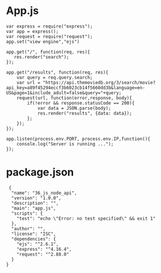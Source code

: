 # App.js

    var express = require("express");
    var app = express();
    var request = require("request");
    app.set("view engine","ejs")

    app.get("/", function(req, res){
       res.render("search"); 
    });

    app.get("/results", function(req, res){
        var query = req.query.search;
        var url = "https://api.themoviedb.org/3/search/movie?api_key=a89f45294eccf3b6023cb14f5660dd3b&language=en-US&page=1&include_adult=false&query="+query;
        request(url, function(error,response, body){
            if(!error && response.statusCode == 200){
                var data = JSON.parse(body);
                res.render("results", {data: data});
            };
        });
    });

    app.listen(process.env.PORT, process.env.IP,function(){
        console.log("Server is running ...");
    });
    
 # package.json
 
     {
      "name": "36_js_node_api",
      "version": "1.0.0",
      "description": "",
      "main": "app.js",
      "scripts": {
        "test": "echo \"Error: no test specified\" && exit 1"
      },
      "author": "",
      "license": "ISC",
      "dependencies": {
        "ejs": "^2.6.1",
        "express": "^4.16.4",
        "request": "^2.88.0"
      }
    }
